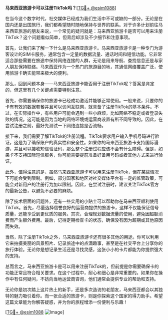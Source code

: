 **马来西亚旅游卡可以注册TikTok吗？**[[TG💪+ @esim1088](https://t.me/s/esim1088)]

在当今这个数字时代，社交媒体已经成为我们生活中不可或缺的一部分。无论是在国内还是出国旅行，我们都希望随时随地保持与世界的联系。对于许多计划前往马来西亚旅游的朋友来说，一个常见的疑问就是：马来西亚旅游卡是否可以用来注册TikTok？这个问题看似简单，但背后却涉及不少细节和注意事项。

首先，让我们来了解一下什么是马来西亚旅游卡。马来西亚旅游卡是一种专门为游客设计的SIM卡服务，通常包含一定量的数据流量、通话时间和短信功能。它非常适合那些需要在旅途中保持网络连接的人群，无论是用来导航、查找信息还是与家人朋友保持联络。马来西亚作为一个热门的旅游目的地，其通信网络覆盖广泛，使用旅游卡确实能带来极大的便利。

那么，回到问题本身——马来西亚旅游卡能否用于注册TikTok呢？答案是肯定的，但这里有几个关键点需要特别注意。

首先，你需要确保你的旅游卡已经成功激活并能够正常使用。一般来说，只要你的卡有有效的数据套餐并且可以访问互联网，就具备了注册TikTok的基本条件。不过，在实际操作中，有些用户可能会遇到一些小麻烦，比如网络不稳定或者登录失败的情况。这可能是因为当地的网络环境或运营商设置有所不同导致的。因此，在尝试注册之前，最好先测试一下网络连接是否流畅。

接下来，我们需要了解TikTok的注册流程。TikTok要求用户输入手机号码进行验证，这是为了确保账户的真实性和安全性。如果你的马来西亚旅游卡支持国际漫游，并且可以接收短信验证码，那么整个注册过程应该不会有什么障碍。但是，如果卡不支持国际短信服务，你可能需要提前准备好备用号码或者其他方式来进行验证。

此外，值得注意的是，虽然马来西亚旅游卡可以用来注册TikTok，但在某些情况下可能会受到限制。例如，部分国家和地区对社交媒体平台有一定的监管政策，可能会对新用户的注册行为加以限制。因此，在尝试注册时，建议关注TikTok官方的最新公告，以避免不必要的麻烦。

除了技术层面的问题外，还有一些实用的小贴士可以帮助你在马来西亚顺利使用TikTok。首先，尽量选择信誉良好的运营商提供的旅游卡，这样不仅能保证信号质量，还能享受到更优质的服务。其次，合理规划数据流量的使用，避免因超额消费而产生额外费用。最后，记得定期检查卡的状态，确保没有因为超期或其他原因而失效。

当然，除了注册TikTok之外，马来西亚旅游卡还有很多其他的用途。你可以利用它来拍摄美丽的风景照片、记录旅途中的点滴趣事，甚至是在社交平台上分享你的旅行体验。无论你是想记录生活还是寻找灵感，这张小小的卡片都能为你提供强大的支持。

总而言之，马来西亚旅游卡是可以用来注册TikTok的，但前提是你需要确保卡的功能正常且符合相关要求。在这个过程中，耐心和细心是非常重要的。如果你在操作中有任何疑问，不妨向当地运营商咨询，他们通常会提供专业的帮助和支持。

无论你是初次踏上这片热土的新手，还是多次造访的老朋友，马来西亚都会以其独特的魅力吸引着你。而一张合适的旅游卡，则是你探索这个国家的得力助手。希望这篇文章能为你解答疑惑，并为你的旅程增添一份便利与乐趣！

[[TG💪+ @esim1088](https://t.me/s/esim1088) ![Image](https://i.postimg.cc/4NQfJmqS/Snipaste-2025-05-13-00-14-12.png)]